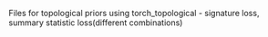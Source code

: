 Files for topological priors using torch_topological - signature loss, summary statistic loss(different combinations)
